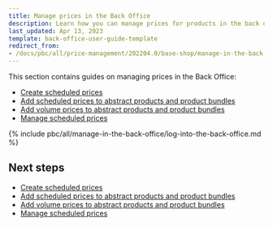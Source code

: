 ```yaml
---
title: Manage prices in the Back Office
description: Learn how you can manage prices for products in the back office for your Spryker based projects.
last_updated: Apr 13, 2023
template: back-office-user-guide-template
redirect_from:
- /docs/pbc/all/price-management/202204.0/base-shop/manage-in-the-back-office/log-into-the-back-office.html
---
```


This section contains guides on managing prices in the Back Office:

* [Create scheduled prices](/docs/pbc/all/price-management/{{page.version}}/base-shop/manage-in-the-back-office/create-scheduled-prices.html)
* [Add scheduled prices to abstract products and product bundles](/docs/pbc/all/price-management/{{page.version}}/base-shop/manage-in-the-back-office/add-scheduled-prices-to-abstract-products-and-product-bundles.html)
* [Add volume prices to abstract products and product bundles](/docs/pbc/all/price-management/{{page.version}}/base-shop/manage-in-the-back-office/add-volume-prices-to-abstract-products-and-product-bundles.html)
* [Manage scheduled prices](/docs/pbc/all/price-management/{{page.version}}/base-shop/manage-in-the-back-office/manage-scheduled-prices.html)

{% include pbc/all/manage-in-the-back-office/log-into-the-back-office.md %} <!-- To edit, see /_includes/pbc/all/manage-in-the-back-office/log-into-the-back-office.md -->

## Next steps

* [Create scheduled prices](/docs/pbc/all/price-management/{{page.version}}/base-shop/manage-in-the-back-office/create-scheduled-prices.html)
* [Add scheduled prices to abstract products and product bundles](/docs/pbc/all/price-management/{{page.version}}/base-shop/manage-in-the-back-office/add-scheduled-prices-to-abstract-products-and-product-bundles.html)
* [Add volume prices to abstract products and product bundles](/docs/pbc/all/price-management/{{page.version}}/base-shop/manage-in-the-back-office/add-volume-prices-to-abstract-products-and-product-bundles.html)
* [Manage scheduled prices](/docs/pbc/all/price-management/{{page.version}}/base-shop/manage-in-the-back-office/manage-scheduled-prices.html)
